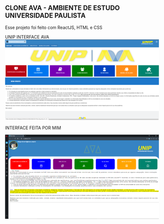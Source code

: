 ## CLONE AVA - AMBIENTE DE ESTUDO UNIVERSIDADE PAULISTA

Esse projeto foi feito com ReactJS, HTML e CSS


UNIP INTERFACE AVA
![UNIP INTERFACE](/unipinterface.png)


INTERFACE FEITA POR MIM

![CLONE AVA](/cloneava.png)